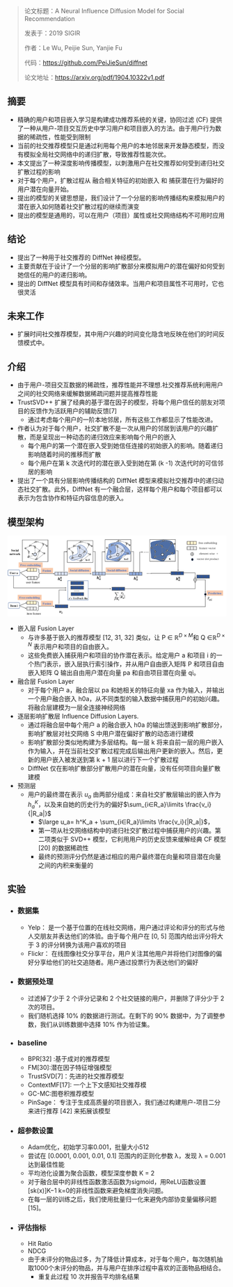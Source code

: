 > 论文标题：A Neural Influence Diffusion Model for Social Recommendation
>
> 发表于：2019 SIGIR
>
> 作者：Le Wu, Peijie Sun, Yanjie Fu
>
> 代码：https://github.com/PeiJieSun/diffnet
>
> 论文地址：https://arxiv.org/pdf/1904.10322v1.pdf

## 摘要

- 精确的用户和项目嵌入学习是构建成功推荐系统的关键，协同过滤 (CF) 提供了一种从用户-项目交互历史中学习用户和项目嵌入的方法。由于用户行为数据的稀疏性，性能受到限制
- 当前的社交推荐模型只是通过利用每个用户的本地邻居来开发静态模型，而没有模拟全局社交网络中的递归扩散，导致推荐性能次优。
- 本文提出了一种深度影响传播模型，以刺激用户在社交推荐如何受到递归社交扩散过程的影响
- 对于每个用户，扩散过程从  融合相关特征的初始嵌入 和 捕获潜在行为偏好的用户潜在向量开始。
- 提出的模型的关键思想是，我们设计了一个分层的影响传播结构来模拟用户的潜在嵌入如何随着社交扩散过程的继续而演变
- 提出的模型是通用的，可以在用户（项目）属性或社交网络结构不可用时应用

## 结论

- 提出了一种用于社交推荐的 DiffNet 神经模型。
- 主要贡献在于设计了一个分层的影响扩散部分来模拟用户的潜在偏好如何受到她信任的用户的递归影响。
- 提出的 DiffNet 模型具有时间和存储效率。当用户和项目属性不可用时，它也很灵活

## 未来工作

- 扩展时间社交推荐模型，其中用户兴趣的时间变化隐含地反映在他们的时间反馈模式中。

## 介绍

- 由于用户-项目交互数据的稀疏性，推荐性能并不理想.社交推荐系统利用用户之间的社交网络来缓解数据稀疏问题并提高推荐性能
- TrustSVD++ 扩展了经典的基于潜在因子的模型，将每个用户信任的朋友对项目的反馈作为活跃用户的辅助反馈[7]
  - 通过考虑每个用户的一阶本地邻居，所有这些工作都显示了性能改进。
- 作者认为对于每个用户，社交扩散不是一次从用户的邻居到该用户的兴趣扩散，而是呈现出一种动态的递归效应来影响每个用户的嵌入
  - 每个用户的第一个潜在嵌入受到她信任连接的初始嵌入的影响。随着递归影响随着时间的推移而扩散
  - 每个用户在第 k 次迭代时的潜在嵌入受到她在第 (k -1) 次迭代时的可信邻居的影响
- 提出了一个具有分层影响传播结构的 DiffNet 模型来模拟社交推荐中的递归动态社交扩散。此外，DiffNet  有一个融合层，这样每个用户和每个项目都可以表示为包含协作和特征内容信息的嵌入。

## 模型架构

![1](img/1.png) 

- 嵌入层 Fusion Layer
  - 与许多基于嵌入的推荐模型 [12, 31, 32] 类似，让 P ∈ $\mathbb R^{D×M}$和 Q ∈$\mathbb R^{D×N}$ 表示用户和项目的自由嵌入。
  - 这些免费嵌入捕获用户和项目的协作潜在表示。给定用户 a 和项目 i 的一个热门表示，嵌入层执行索引操作，并从用户自由嵌入矩阵 P  和项目自由嵌入矩阵 Q 输出自由用户潜在向量 pa 和自由项目潜在向量 qi。
- 融合层 Fusion Layer
  - 对于每个用户 a，融合层以 pa 和她相关的特征向量 xa 作为输入，并输出一个用户融合嵌入 h0a，从不同类型的输入数据中捕获用户的初始兴趣。将融合层建模为一层全连接神经网络
- 逐层影响扩散层 Influence Diffusion Layers.
  - 通过将融合层中每个用户 a 的融合嵌入 h0a 的输出馈送到影响扩散部分，影响扩散层对社交网络 S 中用户潜在偏好扩散的动态进行建模
  - 影响扩散部分类似地构建为多层结构。每一层 k 将来自前一层的用户嵌入作为输入，并在当前社交扩散过程完成后输出用户更新的嵌入。然后，更新的用户嵌入被发送到第 k  + 1 层以进行下一个扩散过程
  - DiffNet 仅在影响扩散部分扩散用户的潜在向量，没有任何项目向量扩散建模
- 预测层
  - 用户的最终潜在表示 $u_a$ 由两部分组成：来自社交扩散层输出的嵌入作为 $h^K_a$，以及来自她的历史行为的偏好$\sum_{i∈R_a}\limits \frac{v_i}{|R_a|}$
    -  $\large u_a= h^K_a + \sum_{i∈R_a}\limits \frac{v_i}{|R_a|}$，
    - 第一项从社交网络结构中的递归社交扩散过程中捕获用户的兴趣。第二项类似于 SVD++ 模型，它利用用户的历史反馈来缓解经典 CF 模型 [20] 的数据稀疏性
    - 最终的预测评分仍然是通过相应的用户最终潜在向量和项目潜在向量之间的内积来衡量的

## 实验

- ### 数据集

  - Yelp： 是一个基于位置的在线社交网络，用户通过评论和评分的形式与他人交朋友并表达他们的体验。由于每个用户在 [0, 5] 范围内给出评分将大于 3 的评分转换为该用户喜欢的项目
  - Flickr： 在线图像社交分享平台，用户关注其他用户并将他们对图像的偏好分享给他们的社交追随者。用户通过投票行为表达他们的偏好

- ### 数据预处理

  - 过滤掉了少于 2 个评分记录和 2 个社交链接的用户，并删除了评分少于 2 次的项目。
  - 我们随机选择 10% 的数据进行测试。在剩下的 90%  数据中，为了调整参数，我们从训练数据中选择 10% 作为验证集。

- ### baseline

  - BPR[32] :基于成对的推荐模型
  - FM[30]:潜在因子特征增强模型
  - TrustSVD[7]：先进的社交推荐模型
  - ContextMF[17]: 一个上下文感知社交推荐模
  - GC-MC:图卷积推荐模型
  - PinSage： 专注于生成高质量的项目嵌入，我们通过构建用户-项目二分来进行推荐 [42] 来拓展该模型

- ### 超参数设置

  - Adam优化，初始学习率0.001，批量大小512
  - 尝试在 [0.0001, 0.001, 0.01, 0.1] 范围内的正则化参数 λ，发现 λ = 0.001 达到最佳性能
  - 平均池化设置为聚合函数，模型深度参数 K = 2
  - 对于融合层中的非线性函数激活函数为sigmoid，用ReLU函数设置[sk(x)]K−1 k=0的非线性函数来避免梯度消失问题。
  - 在每一层的训练之后，我们使用批量归一化来避免内部协变量偏移问题[15]。

- ### 评估指标

  - Hit Ratio
  - NDCG
  - 由于未评分的物品过多，为了降低计算成本，对于每个用户，每次随机抽取1000个未评分的物品，并与用户在排序过程中喜欢的正面物品相结合。
    - 重复此过程 10  次并报告平均排名结果